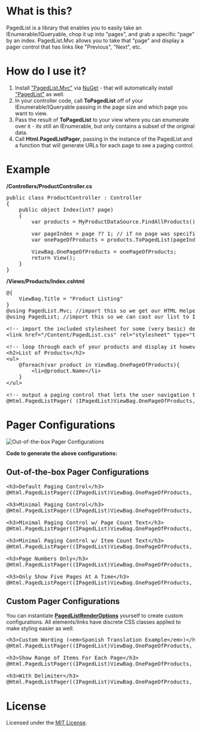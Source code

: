 # What is this?

PagedList is a library that enables you to easily take an IEnumerable/IQueryable, chop it up into "pages", and grab a specific "page" by an index. PagedList.Mvc allows you to take that "page" and display a pager control that has links like "Previous", "Next", etc.

# How do I use it?

1. Install ["PagedList.Mvc"](http://nuget.org/List/Packages/PagedList.Mvc) via [NuGet](http://nuget.org) - that will automatically install ["PagedList"](http://nuget.org/List/Packages/PagedList) as well.
2. In your controller code, call **ToPagedList** off of your IEnumerable/IQueryable passing in the page size and which page you want to view.
3. Pass the result of **ToPagedList** to your view where you can enumerate over it - its still an IEnumerable, but only contains a subset of the original data.
4. Call **Html.PagedListPager**, passing in the instance of the PagedList and a function that will generate URLs for each page to see a paging control.

# Example

**/Controllers/ProductController.cs**
<pre>
public class ProductController : Controller
{
	public object Index(int? page)
	{
		var products = MyProductDataSource.FindAllProducts(); //returns IQueryable&lt;Product&gt; representing an unknown number of products. a thousand maybe?

		var pageIndex = page ?? 1; // if no page was specified in the querystring, default to the first page (1)
		var onePageOfProducts = products.ToPagedList(pageIndex, 25); // will only contain 25 products max because of the pageSize
		
		ViewBag.OnePageOfProducts = onePageOfProducts;
		return View();
	}
}
</pre>

**/Views/Products/Index.cshtml**
<pre>
@{
	ViewBag.Title = "Product Listing"
}
@using PagedList.Mvc; //import this so we get our HTML Helper
@using PagedList; //import this so we can cast our list to IPagedList (only necessary because ViewBag is dynamic)

&lt;!-- import the included stylesheet for some (very basic) default styling --&gt;
&lt;link href="/Content/PagedList.css" rel="stylesheet" type="text/css" /&gt;

&lt;!-- loop through each of your products and display it however you want. we're just printing the name here --&gt;
&lt;h2&gt;List of Products&lt;/h2&gt;
&lt;ul&gt;
	@foreach(var product in ViewBag.OnePageOfProducts){
		&lt;li&gt;@product.Name&lt;/li&gt;
	}
&lt;/ul&gt;

&lt;!-- output a paging control that lets the user navigation to the previous page, next page, etc --&gt;
@Html.PagedListPager( (IPagedList)ViewBag.OnePageOfProducts, page => Url.Action("Index", new { page }) )
</pre>

# Pager Configurations

![Out-of-the-box Pager Configurations](https://github.com/TroyGoode/PagedList/raw/master/misc/DefaultPagingControlStyles.png)

**Code to generate the above configurations:**

## Out-of-the-box Pager Configurations

<pre>
&lt;h3&gt;Default Paging Control&lt;/h3&gt;
@Html.PagedListPager((IPagedList)ViewBag.OnePageOfProducts, page =&gt; Url.Action("Index", new { page = page }))

&lt;h3&gt;Minimal Paging Control&lt;/h3&gt;
@Html.PagedListPager((IPagedList)ViewBag.OnePageOfProducts, page =&gt; Url.Action("Index", new { page = page }), PagedListRenderOptions.Minimal)

&lt;h3&gt;Minimal Paging Control w/ Page Count Text&lt;/h3&gt;
@Html.PagedListPager((IPagedList)ViewBag.OnePageOfProducts, page =&gt; Url.Action("Index", new { page = page }), PagedListRenderOptions.MinimalWithPageCountText)

&lt;h3&gt;Minimal Paging Control w/ Item Count Text&lt;/h3&gt;
@Html.PagedListPager((IPagedList)ViewBag.OnePageOfProducts, page =&gt; Url.Action("Index", new { page = page }), PagedListRenderOptions.MinimalWithItemCountText)

&lt;h3&gt;Page Numbers Only&lt;/h3&gt;
@Html.PagedListPager((IPagedList)ViewBag.OnePageOfProducts, page =&gt; Url.Action("Index", new { page = page }), PagedListRenderOptions.PageNumbersOnly)

&lt;h3&gt;Only Show Five Pages At A Time&lt;/h3&gt;
@Html.PagedListPager((IPagedList)ViewBag.OnePageOfProducts, page =&gt; Url.Action("Index", new { page = page }), PagedListRenderOptions.OnlyShowFivePagesAtATime)
</pre>

## Custom Pager Configurations

You can instantiate [**PagedListRenderOptions**](https://github.com/TroyGoode/PagedList/blob/master/src/PagedList.Mvc/PagedListRenderOptions.cs) yourself to create custom configurations. All elements/links have discrete CSS classes applied to make styling easier as well.

<pre>
&lt;h3&gt;Custom Wording (&lt;em&gt;Spanish Translation Example&lt;/em&gt;)&lt;/h3&gt;
@Html.PagedListPager((IPagedList)ViewBag.OnePageOfProducts, page =&gt; Url.Action("Index", new { page = page }), new PagedListRenderOptions { LinkToFirstPageFormat = "&lt;&lt; Primera", LinkToPreviousPageFormat = "&lt; Anterior", LinkToNextPageFormat = "Siguiente &gt;", LinkToLastPageFormat = "&Uacute;ltima &gt;&gt;" })

&lt;h3&gt;Show Range of Items For Each Page&lt;/h3&gt;
@Html.PagedListPager((IPagedList)ViewBag.OnePageOfProducts, page =&gt; Url.Action("Index", new { page = page }), new PagedListRenderOptions { FunctionToDisplayEachPageNumber = page =&gt; ((page - 1) * ViewBag.Names.PageSize + 1).ToString() + "-" + (((page - 1) * ViewBag.Names.PageSize) + ViewBag.Names.PageSize).ToString(), MaximumPageNumbersToDisplay = 5 })

&lt;h3&gt;With Delimiter&lt;/h3&gt;
@Html.PagedListPager((IPagedList)ViewBag.OnePageOfProducts, page =&gt; Url.Action("Index", new { page = page }), new PagedListRenderOptions { DelimiterBetweenPageNumbers = "|" })
</pre>

# License

Licensed under the [MIT License](http://www.opensource.org/licenses/mit-license.php).